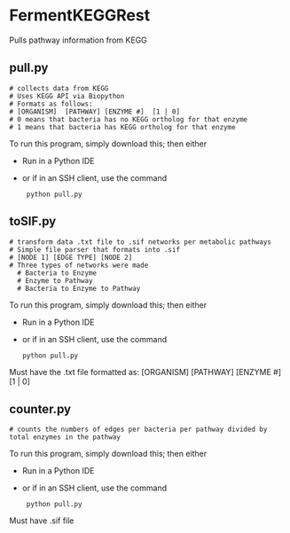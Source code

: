 # FermentKEGGRest
Pulls pathway information from KEGG

## pull.py 
    # collects data from KEGG
    # Uses KEGG API via Biopython
    # Formats as follows:
    # [ORGANISM]  [PATHWAY] [ENZYME #]  [1 | 0]
    # 0 means that bacteria has no KEGG ortholog for that enzyme
    # 1 means that bacteria has KEGG ortholog for that enzyme
To run this program, simply download this; then either
    
 * Run in a Python IDE
 * or if in an SSH client, use the command

        python pull.py

## toSIF.py 
    # transform data .txt file to .sif networks per metabolic pathways
    # Simple file parser that formats into .sif
    # [NODE 1] [EDGE TYPE] [NODE 2]
    # Three types of networks were made
      # Bacteria to Enzyme
      # Enzyme to Pathway
      # Bacteria to Enzyme to Pathway
To run this program, simply download this; then either
    
  * Run in a Python IDE
  * or if in an SSH client, use the command
    
        python pull.py

Must have the .txt file formatted as:
[ORGANISM]  [PATHWAY] [ENZYME #]  [1 | 0]
  
## counter.py 
    # counts the numbers of edges per bacteria per pathway divided by total enzymes in the pathway
To run this program, simply download this; then either
    
 * Run in a Python IDE
 * or if in an SSH client, use the command
        
        python pull.py

Must have .sif file
